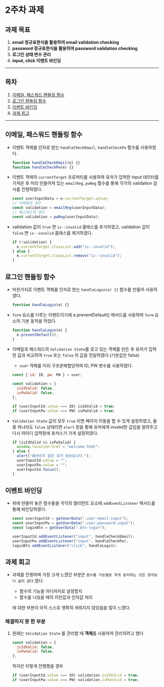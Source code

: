 # 2주차 과제

## 과제 목표

1. **email 정규표현식을 활용하여 email validation checking**
2. **password 정규표현식을 활용하여 password validation checking**
3. **로그인 상태 변수 관리**
4. **input, click 이벤트 바인딩**

---

## 목차

1. [이메일, 패스워드 핸들링 함수](#이메일-패스워드-핸들링-함수)
2. [로그인 핸들링 함수](#로그인-핸들링-함수)
3. [이벤트 바인딩](#이벤트-바인딩)
4. [과제 회고](#과제-회고)

---

## 이메일, 패스워드 핸들링 함수

- 이벤트 객체를 인자로 받는 `handleCheckEmail`, `handleCheckPw` 함수를 사용하였다.

  ```js
  function handleCheckEmail(e) {}
  function handleCheckPw(e) {}
  ```

- 이벤트 객체의 `currentTarget` 프로퍼티를 사용하여 유저가 입력한 input 데이터를 가져온 후 미리 만들어져 있는 `emailReg`, `pwReg` 함수를 통해 각각의 validation 검사를 진행하였다.

  ```js
  const userInputData = e.currentTarget.value;
  // 이메일의 경우
  const validation = emailReg(userInputData);
  // 패스워드의 경우
  const validation = pwReg(userInputData);
  ```

- validation 값이 `true` 면 `is--invalid` 클래스를 추가하였고, validation 값이 `false` 면 `is--invalid` 클래스를 제거하였다.

  ```js
  if (!validation) {
    e.currentTarget.classList.add("is--invalid");
  } else {
    e.currentTarget.classList.remove("is--invalid");
  }
  ```

## 로그인 핸들링 함수

- 마찬가지로 이벤트 객체를 인자로 받는 `handleLogin(e) {}` 함수를 만들어 사용하였다.

  ```js
  function handleLogin(e) {}
  ```

- `form` 요소를 다루는 이벤트이기에 e.preventDefault() 메서드를 사용하여 `form` 요소의 기본 동작을 막았다.

  ```js
  function handleLogin(e) {
    e.preventDefault();
  }
  ```

- 이메일과 패스워드의 `Validation State`를 갖고 있는 객체를 만든 후 유저가 입력한 값과 비교하여 `true` 또는 `false` 의 값을 전달하였다.(기본값은 false)

  - `user` 객체를 미리 구조분해할당하여 ID, PW 변수를 사용하였다.

  ```js
  const { id: ID, pw: PW } = user;
  ```

  ```js
  const validation = {
    isIdValid: false,
    isPwValid: false,
  };
  ```

  ```js
  if (userInputId.value === ID) isIdValid = true;
  if (userInputPw.value === PW) isPwValid = true;
  ```

- `Validation State` 값이 모두 `true` 이면 페이지 이동을 할 수 있게 설정하였고, 둘 중 하나라도 `false` 상태라면 `alert` 창을 통해 유저에게 invalid한 값임을 알려주고 다시 아이디 입력창에 포커스가 가게 설정하였다.
  ```js
  if (isIdValid && isPwValid) {
    window.location.href = "welcome.html";
  } else {
    alert("올바르지 않은 유저 정보입니다.");
    userInputId.value = "";
    userInputPw.value = "";
    userInputId.focus();
  }
  ```

## 이벤트 바인딩

- 위에 만들어 놓은 함수들을 각각의 엘리먼트 요소에 `addEventListener` 메서드를 통해 바인딩하였다.

  ```js
  const userInputId = getUserData(".user-email-input");
  const userInputPw = getUserData(".user-password-input");
  const loginBtn = getUserData(".btn-login");

  userInputId.addEventListener("input", handleCheckEmail);
  userInputPw.addEventListener("input", handleCheckPw);
  loginBtn.addEventListener("click", handleLogin);
  ```

## 과제 회고

- 과제를 진행하며 가장 크게 느꼈던 부분은 `함수를 기능별로 작게 분리하는 것은 생각보다 쉽지 않다` 였다.

  - 함수의 기능을 어디까지로 설정할지
  - 함수를 나눴을 때의 리턴값과 인자값 처리

  에 대한 부분이 아직 스스로 명확히 세워지지 않았음을 많이 느꼈다.

### 해결하지 못 한 부분

1. 원래는 `Validation State` 를 관리할 때 **객체**를 사용하여 관리하려고 했다

   ```js
   const validation = {
     isIdValid: false,
     isPwValid: false,
   };
   ```

   하지만 이렇게 진행했을 경우

   ```js
   if (userInputId.value === ID) validation.isIdValid = true;
   if (userInputPw.value === PW) validation.isPwValid = true;
   ```

<!-- - 미리 만들어 둔 `getUserData` 함수를 사용해 해당 클래스의 DOM Element를 가져왔다.

```js
function getUserData(className) {
return document.querySelector(className);
}
````

- -->
